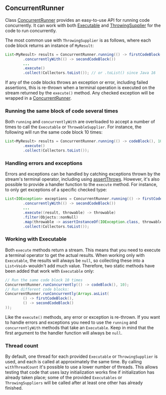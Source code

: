 <head>
  <title>Testing concurrent code</title>
</head>

## ConcurrentRunner

Class [ConcurrentRunner](apidocs/com/github/robtimus/junit/support/concurrent/ConcurrentRunner.html) provides an easy-to-use API for running code concurrently.
It can work with both [Executable](https://junit.org/junit5/docs/current/api/org.junit.jupiter.api/org/junit/jupiter/api/function/Executable.html) and [ThrowingSupplier](https://junit.org/junit5/docs/current/api/org.junit.jupiter.api/org/junit/jupiter/api/function/ThrowingSupplier.html) for the code to run concurrently.

The most common use with `ThrowingSupplier` is as follows, where each code block returns an instance of `MyResult`:

```java
List<MyResult> results = ConcurrentRunner.running(() -> firstCodeBlock())
        .concurrentlyWith(() -> secondCodeBlock())
        ...
        .execute()
        .collect(Collectors.toList()); // or .toList() since Java 16
```

If any of the code blocks throws an exception or error, including failed assertions, this is re-thrown when a terminal operation is executed on the stream returned by the `execute()` method. Any checked exception will be wrapped in a [ConcurrentRunner](apidocs/com/github/robtimus/junit/support/concurrent/ConcurrentException.html).

### Running the same block of code several times

Both `running` and `concurrentlyWith` are overloaded to accept a number of times to call the `Executable` or `ThrowableSupplier`. For instance, the following will run the same code block 10 times:

```java
List<MyResult> results = ConcurrentRunner.running(() -> codeBlock(), 10)
        .execute()
        .collect(Collectors.toList());
```

### Handling errors and exceptions

Errors and exceptions can be handled by catching exceptions thrown by the stream's terminal operator, including using [assertThrows](https://junit.org/junit5/docs/current/api/org.junit.jupiter.api/org/junit/jupiter/api/Assertions.html#assertThrows(java.lang.Class,org.junit.jupiter.api.function.Executable)). However, it's also possible to provide a handler function to the `execute` method. For instance, to only get exceptions of a specific checked type:

```java
List<IOException> exceptions = ConcurrentRunner.running(() -> firstCodeBlock())
        .concurrentlyWith(() -> secondCodeBlock())
        ...
        .execute((result, throwable) -> throwable)
        .filter(Objects::nonNull)
        .map(throwable -> assertInstanceOf(IOException.class, throwable))
        .collect(Collectors.toList());
```

### Working with Executable

Both `execute` methods return a stream. This means that you need to execute a terminal operator to get the actual results. When working only with `Executable`, the results will always be `null`, so collecting these into a `List<Void>` wouldn't add much value. Therefore, two static methods have been added that work with `Executable` only:

```java
// Run the same code block 10 times
ConcurrentRunner.runConcurrently(() -> codeBlock(), 10);
// Run different code blocks:
ConcurrentRunner.runConcurrently(Arrays.asList(
        () -> firstCodeBlock(),
        () -> secondCodeBlock()
));
```

Like the `execute()` methods, any error or exception is re-thrown. If you want to handle errors and exceptions you need to use the `running` and `concurrentlyWith` methods that take an `Executable`. Keep in mind that the first argument to the handler function will always be `null`.

### Thread count

By default, one thread for each provided `Executable` or `ThrowingSupplier` is used, and each is called at approximately the same time. By calling `withThreadCount` it's possible to use a lower number of threads. This allows testing that code that uses lazy initialization works fine if initialization has already taken place; some of the provided `Executables` or `ThrowingSuppliers` will be called after at least one other has already finished.
